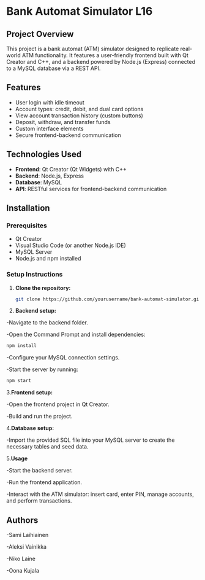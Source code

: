 # Bank Automat Simulator L16

## Project Overview
This project is a bank automat (ATM) simulator designed to replicate real-world ATM functionality. It features a user-friendly frontend built with Qt Creator and C++, and a backend powered by Node.js (Express) connected to a MySQL database via a REST API.

## Features
- User login with idle timeout
- Account types: credit, debit, and dual card options
- View account transaction history (custom buttons)
- Deposit, withdraw, and transfer funds
- Custom interface elements
- Secure frontend-backend communication

## Technologies Used
- **Frontend**: Qt Creator (Qt Widgets) with C++
- **Backend**: Node.js, Express
- **Database**: MySQL
- **API**: RESTful services for frontend-backend communication

## Installation

### Prerequisites
- Qt Creator
- Visual Studio Code (or another Node.js IDE)
- MySQL Server
- Node.js and npm installed

### Setup Instructions
1. **Clone the repository:**
   ```bash
   git clone https://github.com/yourusername/bank-automat-simulator.git
   ```
2. **Backend setup:**

-Navigate to the backend folder.

-Open the Command Prompt and install dependencies:

```bash
npm install
```
-Configure your MySQL connection settings.

-Start the server by running:

```bash
npm start
```
3.**Frontend setup:**

-Open the frontend project in Qt Creator.

-Build and run the project.

4.**Database setup:**

-Import the provided SQL file into your MySQL server to create the necessary tables and seed data.

5.**Usage**

-Start the backend server.

-Run the frontend application.

-Interact with the ATM simulator: insert card, enter PIN, manage accounts, and perform transactions.


## Authors

-Sami Laihiainen

-Aleksi Vainikka

-Niko Laine

-Oona Kujala
